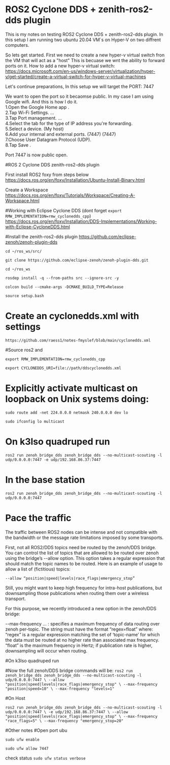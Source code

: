 # ROS2 Cyclone DDS + zenith-ros2-dds plugin

This is my notes on testing ROS2 Cyclone DDS + zenith-ros2-dds plugin. In this setup I am running two ubuntu 20.04 VM´s on Hyper-V on two diffrent computers. 

So lets get started.
First we need to create a new hyper-v virtual switch fron the VM that will act as a "host" This is becuase we wnt the ability to forward ports on it.
How to add a new hyper-v virtual switch: 
https://docs.microsoft.com/en-us/windows-server/virtualization/hyper-v/get-started/create-a-virtual-switch-for-hyper-v-virtual-machines

Let's continue preparations, In this setup we will target the PORT: 7447

We want to open the port so it becaomse public. In my case I am using Google wifi. And this is how I do it.  
1.Open the Google Home app .  
2.Tap Wi-Fi Settings. ...  
3.Tap Port management. ...  
4.Select the tab for the type of IP address you're forwarding.   
5.Select a device. (My host)  
6.Add your internal and external ports. (7447) (7447)  
7.Choose User Datagram Protocol (UDP).  
8.Tap Save .  
  
Port 7447 is now public open.  





#ROS 2 Cyclone DDS zenith-ros2-dds plugin

First install ROS2 foxy from steps below
https://docs.ros.org/en/foxy/Installation/Ubuntu-Install-Binary.html

Create a Workspace
https://docs.ros.org/en/foxy/Tutorials/Workspace/Creating-A-Workspace.html

#Working with Eclipse Cyclone DDS (dont forget ``export RMW_IMPLEMENTATION=rmw_cyclonedds_cpp``)
https://docs.ros.org/en/foxy/Installation/DDS-Implementations/Working-with-Eclipse-CycloneDDS.html

#Install the  zenith-ros2-dds plugin
https://github.com/eclipse-zenoh/zenoh-plugin-dds

``cd ~/ros_ws/src/``

``git clone https://github.com/eclipse-zenoh/zenoh-plugin-dds.git``

``cd ~/ros_ws``

``rosdep install -q --from-paths src --ignore-src -y``

``colcon build --cmake-args -DCMAKE_BUILD_TYPE=Release``

``source setup.bash``


# Create an cyclonedds.xml with settings

``
https://github.com/raess1/notes-fmyslef/blob/main/cyclonedds.xml
``

#Source ros2 and 

``export RMW_IMPLEMENTATION=rmw_cyclonedds_cpp``

``export CYCLONEDDS_URI=file://path/ddscyclonedds.xml``


# Explicitly activate multicast on loopback on Unix systems doing:

``sudo route add -net 224.0.0.0 netmask 240.0.0.0 dev lo``

``sudo ifconfig lo multicast``

# On k3lso quadruped run

``ros2 run zenoh_bridge_dds zenoh_bridge_dds --no-multicast-scouting -l udp/0.0.0.0:7447 -e udp/192.168.86.37:7447``

# In the base station

``ros2 run zenoh_bridge_dds zenoh_bridge_dds --no-multicast-scouting -l udp/0.0.0.0:7447``


# Pace the traffic

The traffic between ROS2 nodes can be intense and not compatible with the bandwidth or the message rate limitations imposed by some transports.

First, not all ROS2/DDS topics need be routed by the zenoh/DDS bridge. You can control the list of topics that are allowed to be routed over zenoh using the bridge’s --allow option. This option takes a regular expression that should match the topic names to be routed.
Here is an example of usage to allow a list of (fictitious) topics:

``--allow “position|speed|levels|race_flags|emergency_stop”``

Still, you might want to keep high frequency for intra-host publications, but downsampling those publications when routing them over a wireless transport.

For this purpose, we recently introduced a new option in the zenoh/DDS bridge:

--max-frequency <String>... : specifies a maximum frequency of data routing over zenoh per-topic.
The string must have the format “regex=float” where:
“regex” is a regular expression matching the set of ‘topic-name’ for which the data must be routed at no higher rate than associated max frequency.
“float” is the maximum frequency in Hertz; if publication rate is higher, downsampling will occur when routing.


#On k3lso quadruped run
  
#Now the full zenoh/DDS bridge commands will be:
  ``ros2 run zenoh_bridge_dds zenoh_bridge_dds --no-multicast-scouting -l udp/0.0.0.0:7447 \
  --allow "position|speed|levels|race_flags|emergency_stop" \
  --max-frequency "position|speed=10" \
  --max-frequency "levels=1"``
  
 #On Host 
  
  ``ros2 run zenoh_bridge_dds zenoh_bridge_dds --no-multicast-scouting -l udp/0.0.0.0:7447 \
  -e udp/192.168.86.37:7447 \
  --allow "position|speed|levels|race_flags|emergency_stop" \
  --max-frequency "race_flags=5" \
  --max-frequency "emergency_stop=20"``
  


































#Other notes
#Open port ubu

``sudo ufw enable``

``sudo ufw allow 7447``

check status ``sudo ufw status verbose``


